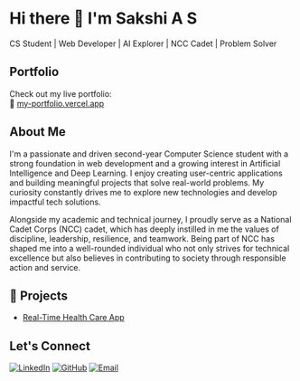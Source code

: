 # Hi there 👋 I'm Sakshi A S

CS Student | Web Developer | AI Explorer | NCC Cadet | Problem Solver

##  Portfolio
Check out my live portfolio:  
🔗 [my-portfolio.vercel.app](https://my-portfolio-pearl-ten-55.vercel.app/)

##  About Me
I'm a passionate and driven second-year Computer Science student with a strong foundation in web development and a growing interest in Artificial Intelligence and Deep Learning. I enjoy creating user-centric applications and building meaningful projects that solve real-world problems. My curiosity constantly drives me to explore new technologies and develop impactful tech solutions.

Alongside my academic and technical journey, I proudly serve as a National Cadet Corps (NCC) cadet, which has deeply instilled in me the values of discipline, leadership, resilience, and teamwork. Being part of NCC has shaped me into a well-rounded individual who not only strives for technical excellence but also believes in contributing to society through responsible action and service.

## 📌 Projects
-  [Real-Time Health Care App]([https://my-portfolio-135qufm5u-sakshi-ass-projects.vercel.app](https://real-time-health-care.vercel.app/))

  

##  Let's Connect
[![LinkedIn](https://img.shields.io/badge/-LinkedIn-blue?style=flat-square&logo=linkedin)]([https://www.linkedin.com/in/your-profile](https://www.linkedin.com/in/sakshi-kumar-66375a2ab/))
[![GitHub](https://img.shields.io/badge/-GitHub-black?style=flat-square&logo=github)](https://github.com/Sakshi1027)
[![Email](https://img.shields.io/badge/-Email-red?style=flat-square&logo=gmail)](sakshias.cs23@rvce.edu.in)

